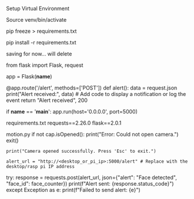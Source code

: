 Setup Virtual Environment

Source venv/bin/activate

pip freeze > requirements.txt

pip install -r requirements.txt

saving for now... will delete

from flask import Flask, request

app = Flask(__name__)

@app.route('/alert', methods=['POST'])
def alert():
    data = request.json
    print("Alert received:", data)
    # Add code to display a notification or log the event
    return "Alert received", 200

if __name__ == '__main__':
    app.run(host='0.0.0.0', port=5000)

requirements.txt
requests==2.26.0
flask==2.0.1

motion.py
if not cap.isOpened():
        print("Error: Could not open camera.")
        exit()

    print("Camera opened successfully. Press 'Esc' to exit.")

    alert_url = "http://<desktop_or_pi_ip>:5000/alert" # Replace with the desktop/rasp pi IP address
    
try:
                    response = requests.post(alert_url, json={"alert": "Face detected", "face_id": face_counter})
                    print(f"Alert sent: {response.status_code}")
                except Exception as e:
                    print(f"Failed to send alert: {e}")
